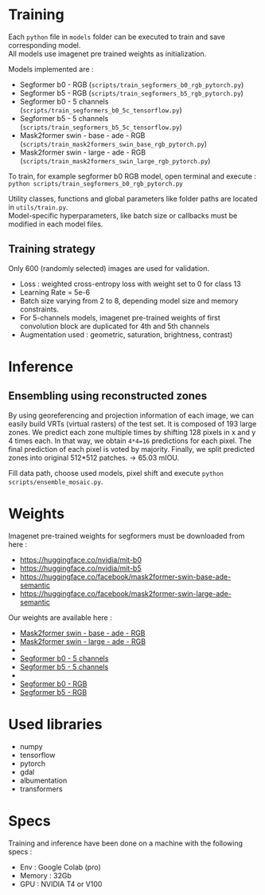 # Training  

Each `python` file in `models` folder can be executed to train and save corresponding model.  
All models use imagenet pre trained weights as initialization.  

Models implemented are :

- Segformer b0 - RGB (`scripts/train_segformers_b0_rgb_pytorch.py`) 
- Segformer b5 - RGB  (`scripts/train_segformers_b5_rgb_pytorch.py`)
- Segformer b0 - 5 channels (`scripts/train_segformers_b0_5c_tensorflow.py`)
- Segformer b5 - 5 channels (`scripts/train_segformers_b5_5c_tensorflow.py`)
- Mask2former swin - base - ade - RGB (`scripts/train_mask2formers_swin_base_rgb_pytorch.py`)
- Mask2former swin - large - ade - RGB (`scripts/train_mask2formers_swin_large_rgb_pytorch.py`)


To train, for example segformer b0 RGB model, open terminal and execute :  
`python scripts/train_segformers_b0_rgb_pytorch.py`

Utility classes, functions and global parameters like folder paths are located in `utils/train.py`.  
Model-specific hyperparameters, like batch size or callbacks must be modified in each model files.  

## Training strategy

Only 600 (randomly selected) images are used for validation.  

- Loss : weighted cross-entropy loss with weight set to 0 for class 13
- Learning Rate = 5e-6
- Batch size varying from 2 to 8, depending model size and memory constraints.
- For 5-channels models, imagenet pre-trained weights of first convolution block are duplicated for 4th and 5th channels
- Augmentation used : geometric, saturation, brightness, contrast)


# Inference

## Ensembling using reconstructed zones

By using georeferencing and projection information of each image, we can easily build VRTs (virtual rasters) of the test set. It is composed of 193 large zones. We predict each zone multiple times by shifting 128 pixels in x and y 4 times each. In that way, we obtain `4*4=16` predictions for each pixel. The final prediction of each pixel is voted by majority. Finally, we split predicted zones into original 512*512 patches. -> 65.03 mIOU.  

Fill data path, choose used models, pixel shift and execute `python  scripts/ensemble_mosaic.py`.  


# Weights

Imagenet pre-trained weights for segformers must be downloaded from here : 
- https://huggingface.co/nvidia/mit-b0
- https://huggingface.co/nvidia/mit-b5
- https://huggingface.co/facebook/mask2former-swin-base-ade-semantic
- https://huggingface.co/facebook/mask2former-swin-large-ade-semantic

Our weights are available here :  
- [Mask2former swin - base - ade - RGB](https://drive.google.com/file/d/1WwOp5uVfneA5PL69mrMlZM0Nrb4kfF5X?usp=share_link)
- [Mask2former swin - large - ade - RGB](https://drive.google.com/drive/folders/1Qtu2YF0VXl0UhO0_7dECgDboyavRiL6r?usp=share_link)
- 
- [Segformer b0 - 5 channels](https://drive.google.com/drive/folders/1Pv1-B-88qyz3A5GKwD3mwj-XiwPHmJxd?usp=share_link)
- [Segformer b5 - 5 channels](https://drive.google.com/drive/folders/1faPQjGJRH70gi-D5RQK_ybPrc6vJFKSG?usp=share_link)
- 
- [Segformer b0 - RGB](https://drive.google.com/drive/folders/1v9j82WJ8PoGGwqsvrD_EkQKP93b6Yh3T?usp=share_link)
- [Segformer b5 - RGB](https://drive.google.com/drive/folders/1nmoqqvlCy-cw_V8xCW6HQM1nMJW_HGs-?usp=share_link)


# Used libraries
- numpy
- tensorflow
- pytorch
- gdal
- albumentation
- transformers


# Specs

Training and inference have been done on a machine with the following specs :  
- Env : Google Colab (pro)
- Memory : 32Gb
- GPU : NVIDIA T4 or V100
